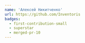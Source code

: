 ```yaml
---
name: 'Алексей Никитченко'
url: https://github.com/Inventoris
badges:
  - first-contribution-small
  - superstar
  - merged-pr-10
---
```

